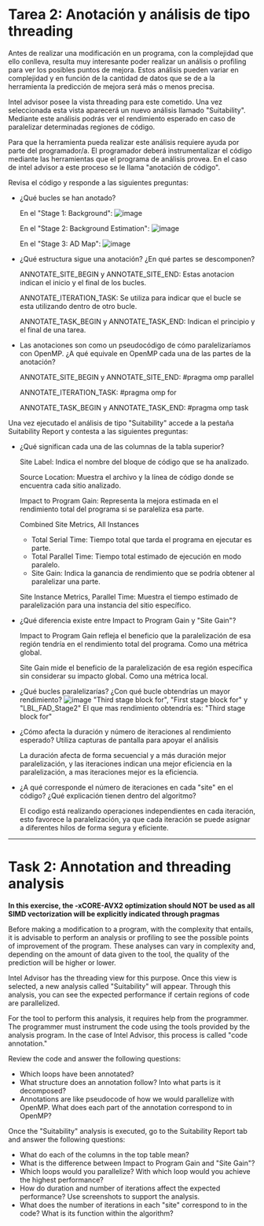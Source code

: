 # Tarea 2: Anotación y análisis de tipo threading

Antes de realizar una modificación en un programa, con la complejidad que ello conlleva, resulta muy interesante poder realizar un análisis o profiling para ver los posibles puntos de mejora.
Estos análisis pueden variar en complejidad y en función de la cantidad de datos que se de a la herramienta la predicción de mejora será más o menos precisa.

Intel advisor posee la vista threading para este cometido. Una vez seleccionada esta vista aparecerá un nuevo análisis llamado "Suitability". Mediante este análisis podrás ver el rendimiento esperado en caso de paralelizar determinadas regiones de código.

Para que la herramienta pueda realizar este análisis requiere ayuda por parte del programador/a.
El programador deberá instrumentalizar el código mediante las herramientas que el programa de análisis provea. En el caso de intel advisor a este proceso se le llama "anotación de código".

Revisa el código y responde a las siguientes preguntas:

* ¿Qué bucles se han anotado?
  
  En el "Stage 1: Background":
  ![image](https://github.com/user-attachments/assets/636cae85-7568-496d-bbe4-1b14fa1e2aed)

  En el "Stage 2: Background Estimation":
  ![image](https://github.com/user-attachments/assets/21e23a99-7d70-4c7b-b0c0-28b99b16dc0a)

  En el "Stage 3: AD Map":
  ![image](https://github.com/user-attachments/assets/1fdcb79a-9d6a-4f54-9e07-b72b4b732782)


* ¿Qué estructura sigue una anotación? ¿En qué partes se descomponen?

  ANNOTATE_SITE_BEGIN y ANNOTATE_SITE_END: Estas anotacion indican el inicio y el final de los bucles.

  ANNOTATE_ITERATION_TASK: Se utiliza para indicar que el bucle se esta utilizando dentro de otro bucle.

  ANNOTATE_TASK_BEGIN y ANNOTATE_TASK_END: Indican el principio y el final de una tarea.
* Las anotaciones son como un pseudocódigo de cómo paralelizaríamos con OpenMP. ¿A qué equivale en OpenMP cada una de las partes de la anotación?
  
  ANNOTATE_SITE_BEGIN y ANNOTATE_SITE_END: #pragma omp parallel

  ANNOTATE_ITERATION_TASK: #pragma omp for

  ANNOTATE_TASK_BEGIN y ANNOTATE_TASK_END: #pragma omp task

Una vez ejecutado el análisis de tipo "Suitability" accede a la pestaña Suitability Report y contesta a las siguientes preguntas:

* ¿Qué significan cada una de las columnas de la tabla superior?

  Site Label: Indica el nombre del bloque de código que se ha analizado.
  
  Source Location: Muestra el archivo y la línea de código donde se encuentra cada sitio analizado.
  
  Impact to Program Gain: Representa la mejora estimada en el rendimiento total del programa si se paraleliza esa parte.
  
  Combined Site Metrics, All Instances
    - Total Serial Time: Tiempo total que tarda el programa en ejecutar es parte.
    - Total Parallel Time: Tiempo total estimado de ejecución en modo paralelo.
    - Site Gain: Indica la ganancia de rendimiento que se podría obtener al paralelizar una parte.
      
  Site Instance Metrics, Parallel Time: Muestra el tiempo estimado de paralelización para una instancia del sitio específico.
* ¿Qué diferencia existe entre Impact to Program Gain y "Site Gain"?

  Impact to Program Gain refleja el beneficio que la paralelización de esa región tendría en el rendimiento total del programa. Como una métrica global.

  Site Gain mide el beneficio de la paralelización de esa región específica sin considerar su impacto global. Como una métrica local.

* ¿Qué bucles paralelizarías? ¿Con qué bucle obtendrías un mayor rendimiento?
  ![image](https://github.com/user-attachments/assets/e4eadcea-93ee-414d-8687-f58a121f6b5b)
  "Third stage block for", "First stage block for" y "LBL_FAD_Stage2"
   El que mas rendimiento obtendría es: "Third stage block for"

* ¿Cómo afecta la duración y número de iteraciones al rendimiento esperado? Utiliza capturas de pantalla para apoyar el análisis
  
  La duración afecta de forma secuencial y a más duración mejor paralelización, y las iteraciones indican una mejor eficiencia en la paralelización, a mas iteraciones mejor es la eficiencia.
* ¿A qué corresponde el número de iteraciones en cada "site" en el código? ¿Qué explicación tienen dentro del algoritmo?
  
  El codigo está realizando operaciones independientes en cada iteración, esto favorece la paralelización, ya que cada iteración se puede asignar a diferentes hilos de forma segura y eficiente.

---

# Task 2: Annotation and threading analysis

**In this exercise, the -xCORE-AVX2 optimization should NOT be used as all SIMD vectorization will be explicitly indicated through pragmas**

Before making a modification to a program, with the complexity that entails, it is advisable to perform an analysis or profiling to see the possible points of improvement of the program.
These analyses can vary in complexity and, depending on the amount of data given to the tool, the quality of the prediction will be higher or lower.

Intel Advisor has the threading view for this purpose. Once this view is selected, a new analysis called "Suitability" will appear. Through this analysis, you can see the expected performance if certain regions of code are parallelized.

For the tool to perform this analysis, it requires help from the programmer.
The programmer must instrument the code using the tools provided by the analysis program. In the case of Intel Advisor, this process is called "code annotation."

Review the code and answer the following questions:

* Which loops have been annotated?
* What structure does an annotation follow? Into what parts is it decomposed?
* Annotations are like pseudocode of how we would parallelize with OpenMP. What does each part of the annotation correspond to in OpenMP?

Once the "Suitability" analysis is executed, go to the Suitability Report tab and answer the following questions:

* What do each of the columns in the top table mean?
* What is the difference between Impact to Program Gain and "Site Gain"?
* Which loops would you parallelize? With which loop would you achieve the highest performance?
* How do duration and number of iterations affect the expected performance? Use screenshots to support the analysis.
* What does the number of iterations in each "site" correspond to in the code? What is its function within the algorithm?
